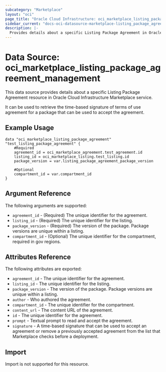 ```yaml
---
subcategory: "Marketplace"
layout: "oci"
page_title: "Oracle Cloud Infrastructure: oci_marketplace_listing_package_agreement"
sidebar_current: "docs-oci-datasource-marketplace-listing_package_agreement"
description: |-
  Provides details about a specific Listing Package Agreement in Oracle Cloud Infrastructure Marketplace service
---
```


# Data Source: oci_marketplace_listing_package_agreement_management
This data source provides details about a specific Listing Package Agreement resource in Oracle Cloud Infrastructure Marketplace service.

It can be used to retrieve the time-based signature of terms of use agreement for a package that can be used to
accept the agreement.


## Example Usage

```hcl
data "oci_marketplace_listing_package_agreement" "test_listing_package_agreement" {
	#Required
	agreement_id = oci_marketplace_agreement.test_agreement.id
	listing_id = oci_marketplace_listing.test_listing.id
	package_version = var.listing_package_agreement_package_version

	#Optional
	compartment_id = var.compartment_id
}
```

## Argument Reference

The following arguments are supported:

* `agreement_id` - (Required) The unique identifier for the agreement.
* `listing_id` - (Required) The unique identifier for the listing.
* `package_version` - (Required) The version of the package. Package versions are unique within a listing.
* `compartment_id` - (Optional) The unique identifier for the compartment, required in gov regions.

## Attributes Reference

The following attributes are exported:

* `agreement_id` - The unique identifier for the agreement.
* `listing_id` - The unique identifier for the listing.
* `package_version` - The version of the package. Package versions are unique within a listing.
* `author` - Who authored the agreement.
* `compartment_id` - The unique identifier for the compartment.
* `content_url` - The content URL of the agreement.
* `id` - The unique identifier for the agreement.
* `prompt` - Textual prompt to read and accept the agreement.
* `signature` - A time-based signature that can be used to accept an agreement or remove a previously accepted agreement from the list that Marketplace checks before a deployment. 

## Import

Import is not supported for this resource.
